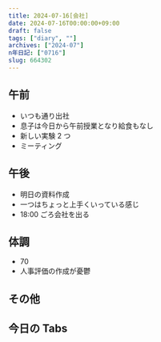 ```yaml
---
title: 2024-07-16[会社]
date: 2024-07-16T00:00:00+09:00
draft: false
tags: ["diary", ""]
archives: ["2024-07"]
n年日記: ["0716"]
slug: 664302
---
```


## 午前

- いつも通り出社
- 息子は今日から午前授業となり給食もなし
- 新しい実験 2 つ
- ミーティング

## 午後

- 明日の資料作成
- 一つはちょっと上手くいっている感じ
- 18:00 ごろ会社を出る

## 体調

- 70
- 人事評価の作成が憂鬱

## その他

## 今日の Tabs
